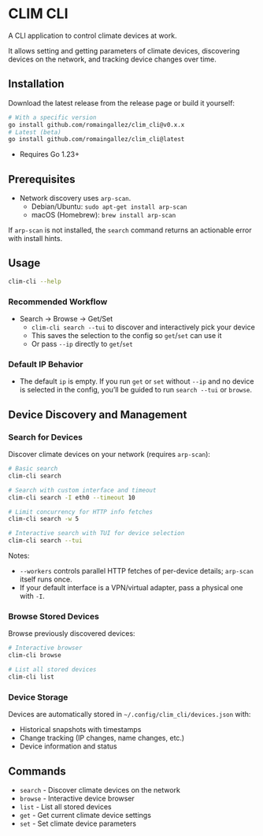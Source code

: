 # CLIM CLI

A CLI application to control climate devices at work.

It allows setting and getting parameters of climate devices, discovering devices on the network, and tracking device changes over time.

## Installation

Download the latest release from the release page or build it yourself:

```bash
# With a specific version
go install github.com/romaingallez/clim_cli@v0.x.x
# Latest (beta)
go install github.com/romaingallez/clim_cli@latest
```

- Requires Go 1.23+

## Prerequisites

- Network discovery uses `arp-scan`.
  - Debian/Ubuntu: `sudo apt-get install arp-scan`
  - macOS (Homebrew): `brew install arp-scan`

If `arp-scan` is not installed, the `search` command returns an actionable error with install hints.

## Usage

```bash
clim-cli --help
```

### Recommended Workflow

- Search → Browse → Get/Set
  - `clim-cli search --tui` to discover and interactively pick your device
  - This saves the selection to the config so `get`/`set` can use it
  - Or pass `--ip` directly to `get`/`set`

### Default IP Behavior

- The default `ip` is empty. If you run `get` or `set` without `--ip` and no device is selected in the config, you’ll be guided to run `search --tui` or `browse`.

## Device Discovery and Management

### Search for Devices

Discover climate devices on your network (requires `arp-scan`):

```bash
# Basic search
clim-cli search

# Search with custom interface and timeout
clim-cli search -I eth0 --timeout 10

# Limit concurrency for HTTP info fetches
clim-cli search -w 5

# Interactive search with TUI for device selection
clim-cli search --tui
```

Notes:
- `--workers` controls parallel HTTP fetches of per-device details; `arp-scan` itself runs once.
- If your default interface is a VPN/virtual adapter, pass a physical one with `-I`.

### Browse Stored Devices

Browse previously discovered devices:

```bash
# Interactive browser
clim-cli browse

# List all stored devices
clim-cli list
```

### Device Storage

Devices are automatically stored in `~/.config/clim_cli/devices.json` with:
- Historical snapshots with timestamps
- Change tracking (IP changes, name changes, etc.)
- Device information and status

## Commands

- `search` - Discover climate devices on the network
- `browse` - Interactive device browser
- `list` - List all stored devices
- `get` - Get current climate device settings
- `set` - Set climate device parameters
